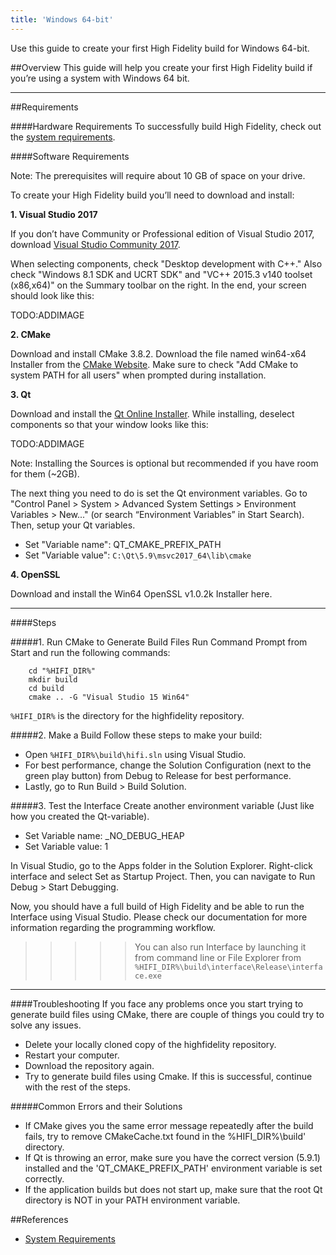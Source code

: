 ```yaml
---
title: 'Windows 64-bit'
---
```


Use this guide to create your first High Fidelity build for Windows 64-bit.

##Overview
This guide will help you create your first High Fidelity build if you’re using a system with Windows 64 bit. 

--------------

##Requirements

####Hardware Requirements
To successfully build High Fidelity, check out the [system requirements](http://localhost/get-started/requirements). 


####Software Requirements

Note: The prerequisites will require about 10 GB of space on your drive.

To create your High Fidelity build you’ll need to download and install: 

**1. Visual Studio 2017**

If you don’t have Community or Professional edition of Visual Studio 2017, download [Visual Studio Community 2017](https://www.visualstudio.com/downloads/). 

When selecting components, check "Desktop development with C++." Also check "Windows 8.1 SDK and UCRT SDK" and "VC++ 2015.3 v140 toolset (x86,x64)" on the Summary toolbar on the right. In the end, your screen should look like this:

TODO:ADDIMAGE

**2. CMake**     

Download and install CMake 3.8.2. Download the file named  win64-x64 Installer from the [CMake Website](https://cmake.org/download/). Make sure to check "Add CMake to system PATH for all users" when prompted during installation.

**3. Qt**              

Download and install the [Qt Online Installer](https://www.qt.io/download-open-source/?hsCtaTracking=f977210e-de67-475f-a32b-65cec207fd03%7Cd62710cd-e1db-46aa-8d4d-2f1c1ffdacea). While installing, deselect components so that your window looks like this:

TODO:ADDIMAGE

Note: Installing the Sources is optional but recommended if you have room for them (~2GB). 

The next thing you need to do is set the Qt environment variables. Go to "Control Panel > System > Advanced System Settings > Environment Variables > New..." (or search “Environment Variables” in Start Search). Then, setup your Qt variables.  
* Set "Variable name": QT_CMAKE_PREFIX_PATH 
* Set "Variable value":  `C:\Qt\5.9\msvc2017_64\lib\cmake` 

**4. OpenSSL**

Download and install the Win64 OpenSSL v1.0.2k Installer here.                     


---------------------------


####Steps

#####1. Run CMake to Generate Build Files 
Run Command Prompt from Start and run the following commands: 

		cd "%HIFI_DIR%"
		mkdir build
		cd build 
		cmake .. -G "Visual Studio 15 Win64"

`%HIFI_DIR%` is the directory for the highfidelity repository.


#####2. Make a Build
Follow these steps to make your build:
* Open  `%HIFI_DIR%\build\hifi.sln`  using Visual Studio.
* For best performance, change the Solution Configuration (next to the green play button) from Debug to Release for best performance.
* Lastly, go to Run Build > Build Solution.


#####3. Test the Interface
Create another environment variable (Just like how you created the Qt-variable).

* Set Variable name: _NO_DEBUG_HEAP
* Set Variable value: 1

In Visual Studio, go to the Apps folder in the Solution Explorer. Right-click interface and select Set as Startup Project. Then, you can navigate to Run Debug > Start Debugging.

Now, you should have a full build of High Fidelity and be able to run the Interface using Visual Studio. Please check our documentation for more information regarding the programming workflow.

>>>>> You can also run Interface by launching it from command line or File Explorer from `%HIFI_DIR%\build\interface\Release\interface.exe`

---------------------------------------------------------------


####Troubleshooting
If you face any problems once you start trying to generate build files using CMake, there are couple of things you could try to solve any issues.
* Delete your locally cloned copy of the highfidelity repository.
* Restart your computer.
* Download the repository again.
* Try to generate build files using Cmake. If this is successful, continue with the rest of the steps.

#####Common Errors and their Solutions
* If CMake gives you the same error message repeatedly after the build fails, try to remove CMakeCache.txt found in the %HIFI_DIR%\build' directory.
* If Qt is throwing an error, make sure you have the correct version (5.9.1) installed and the 'QT_CMAKE_PREFIX_PATH' environment variable is set correctly.
* If the application builds but does not start up, make sure that the root Qt directory is NOT in your PATH environment variable.


##References
* [System Requirements](http://localhost/get-started/requirements)
